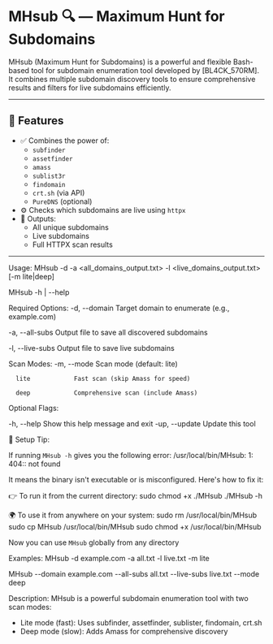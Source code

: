 # MHsub 🔍 — Maximum Hunt for Subdomains

MHsub (Maximum Hunt for Subdomains) is a powerful and flexible Bash-based tool for subdomain enumeration tool developed by [BL4CK_570RM]. It combines multiple subdomain discovery tools to ensure comprehensive results and filters for live subdomains efficiently.

---

## 📌 Features

- ✅ Combines the power of:
  - `subfinder`
  - `assetfinder`
  - `amass`
  - `sublist3r`
  - `findomain`
  - `crt.sh` (via API)
  - `PureDNS` (optional)
- ⚙️ Checks which subdomains are live using `httpx`
- 📁 Outputs:
  - All unique subdomains
  - Live subdomains
  - Full HTTPX scan results

---

Usage:
  MHsub -d <domain> -a <all_domains_output.txt> -l <live_domains_output.txt> [-m lite|deep]
  
  MHsub -h | --help

Required Options:
  -d, --domain        Target domain to enumerate (e.g., example.com)
  
  -a, --all-subs      Output file to save all discovered subdomains
  
  -l, --live-subs     Output file to save live subdomains
  

Scan Modes:
  -m, --mode          Scan mode (default: lite)
  
      lite            Fast scan (skip Amass for speed)
      
      deep            Comprehensive scan (include Amass)
      

Optional Flags:

  -h, --help          Show this help message and exit
  -up, --update       Update this tool 

🔧 Setup Tip:

If running `MHsub -h` gives you the following error:
  /usr/local/bin/MHsub: 1: 404:: not found

It means the binary isn't executable or is misconfigured. Here's how to fix it:

👉 To run it from the current directory:
  sudo chmod +x ./MHsub
  ./MHsub -h

🌍 To use it from anywhere on your system:
  sudo rm /usr/local/bin/MHsub
  sudo cp MHsub /usr/local/bin/MHsub
  sudo chmod +x /usr/local/bin/MHsub

Now you can use `MHsub` globally from any directory

Examples:
  MHsub -d example.com -a all.txt -l live.txt -m lite
  
  MHsub --domain example.com --all-subs all.txt --live-subs live.txt --mode deep

Description:
  MHsub is a powerful subdomain enumeration tool with two scan modes:
  - Lite mode (fast): Uses subfinder, assetfinder, sublister, findomain, crt.sh
  - Deep mode (slow): Adds Amass for comprehensive discovery
